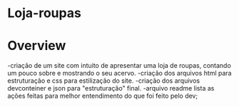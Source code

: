 # Loja-roupas
# Overview
 -criação de um site com intuito de apresentar uma loja de roupas, contando um pouco sobre e mostrando o seu acervo.
 -criação dos arquivos html para estruturação e css para estilização do site.
 -criação dos arquivos devconteiner e json para "estruturação" final.
 -arquivo readme lista as ações feitas para melhor entendimento do que foi feito pelo dev;